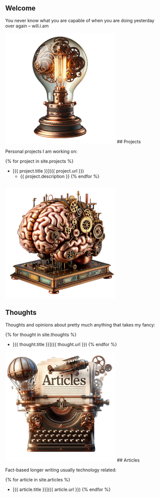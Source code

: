 ## Welcome

You never know what you are capable of when you are doing yesterday over again – will.i.am

<div class="content">

<div class="projects" markdown="1">
<img class="right" src="/assets/lightbulb.png" alt="Projects" width="350">
## Projects

Personal projects I am working on:

{% for project in site.projects %}
* [{{ project.title }}]({{ project.url }})
  * {{ project.description }}
{% endfor %}
</div>

<div class="thoughts" markdown="1">
<img class="left" src="/assets/brain.png" alt="Brain" width="350" style="padding: 15px 25px 0px 0px;">

## Thoughts

Thoughts and opinions about pretty much anything that takes my fancy:

{% for thought in site.thoughts %}
* [{{ thought.title }}]({{ thought.url }})
{% endfor %}
</div>

<div class="articles" markdown="1">
<img class="right" src="/assets/articles.png" alt="Articles" width="350">
## Articles

Fact-based longer writing usually technology related:

{% for article in site.articles %}
* [{{ article.title }}]({{ article.url }})
{% endfor %}
</div>

</div>

